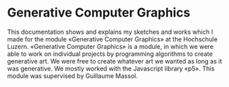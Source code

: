 # Generative Computer Graphics
This documentation shows and explains my sketches and works which I made for the module «Generative Computer Graphics» at the Hochschule Luzern.
«Generative Computer Graphics» is a module, in which we were able to work on individual projects by programming algorithms to create generative art. We were free to create whatever art we wanted as long as it was generative. We mostly worked with the Javascript library «p5».
This module was supervised by Guillaume Massol.
